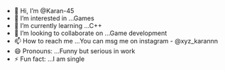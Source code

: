 - 👋 Hi, I’m @Karan-45
- 👀 I’m interested in ...Games
- 🌱 I’m currently learning ...C++
- 💞️ I’m looking to collaborate on ...Game development
- 📫 How to reach me ...You can msg me on instagram - @xyz_karannn
- 😄 Pronouns: ...Funny but serious in work
- ⚡ Fun fact: ...I am single

<!---
Karan-45/Karan-45 is a ✨ special ✨ repository because its `README.md` (this file) appears on your GitHub profile.
You can click the Preview link to take a look at your changes.
--->

